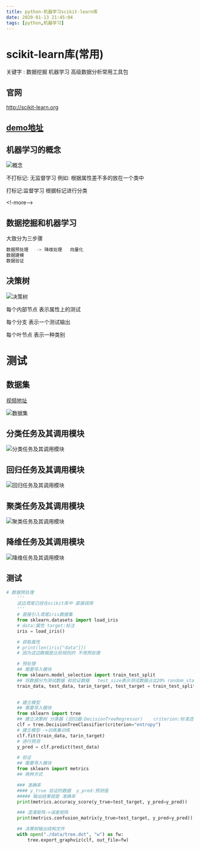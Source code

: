 ```yaml
---
title: python-机器学习scikit-learn库
date: 2020-01-13 21:45:04
tags: [python,机器学习]
---
```


# scikit-learn库(常用)

关键字 : 数据挖掘 机器学习   高级数据分析常用工具包

## 官网

http://scikit-learn.org

## [demo地址](https://github.com/AsummerCat/scikit-learn-demo)

## 机器学习的概念

![概念](/img/2020-01-13/4.png)

不打标记: 无监督学习 例如: 根据属性差不多的放在一个类中

打标记:监督学习 根据标记进行分类

<!-more-->

## 数据挖掘和机器学习

大致分为三步骤

```python
数据预处理   -> 降维处理   向量化
数据建模
数据验证
```



## 决策树

![决策树](/img/2020-01-13/5.png)

每个内部节点 表示属性上的测试

每个分支   表示一个测试输出

每个叶节点 表示一种类别

# 测试

## 数据集

[视频地址](https://www.icourse163.org/learn/BIT-1001872001?tid=1001965001#/learn/content?type=detail&id=1002847912&cid=1003244067&replay=true)

![数据集](/img/2020-01-13/7.png)

## 分类任务及其调用模块

![分类任务及其调用模块](/img/2020-01-13/8.png)

## 回归任务及其调用模块

![回归任务及其调用模块](/img/2020-01-13/9.png)

## 聚类任务及其调用模块

![聚类任务及其调用模块](/img/2020-01-13/10.png)

## 降维任务及其调用模块

![降维任务及其调用模块](/img/2020-01-13/11.png)

## 测试

```python
# 数据预处理
    '''
    这边鸢尾已经在scikit库中 直接调用
    '''
    # 直接引入鸢尾iris数据集
    from sklearn.datasets import load_iris
    # data:属性 target:标注
    iris = load_iris()

    # 获取属性
    # print(len(iris["data"]))
    # 因为这边数据是比较规则的 不用预处理

    # 预处理
    ## 需要导入模块
    from sklearn.model_selection import train_test_split
    ## 将数据分为测试数据 和验证数据   test_size表示测试数据占比20% random_state=1 随机选择30个数据
    train_data, test_data, tarin_target, test_target = train_test_split(iris.data, iris.target, test_size=0.2,
                                                                        random_state=1)

    # 建立模型
    ## 需要导入模块
    from sklearn import tree
    ## 建立决策树 分类器 (回归器:DecisionTreeRegressor)    criterion:标准选择 信息熵
    clf = tree.DecisionTreeClassifier(criterion="entropy")
    # 建立模型 ->训练集训练
    clf.fit(train_data, tarin_target)
    # 进行预测
    y_pred = clf.predict(test_data)

    # 验证
    ## 需要导入模块
    from sklearn import metrics
    ## 两种方式

    ### 准确率
    #### y_true 验证的数据  y_pred:预测值
    ##### 输出结果就是 准确率
    print(metrics.accuracy_score(y_true=test_target, y_pred=y_pred))

    ### 混淆矩阵->误差矩阵
    print(metrics.confusion_matrix(y_true=test_target, y_pred=y_pred))

    ## 决策树输出结构文件
    with open("./data/tree.dot", "w") as fw:
        tree.export_graphviz(clf, out_file=fw)
```



